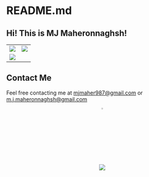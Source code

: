 # README.md
## Hi! This is MJ Maheronnaghsh!

<table border="0" cellspacing="0" cellpadding="0">
    <tr>
        <td>
            <img align="center" src="https://github-readme-stats.vercel.app/api?username=mjmaher987&hide_border=true&show_icons=true&count_private=true&include_all_commits=true" />
        </td>
        <td>
            <img src="https://github-readme-stats.vercel.app/api/top-langs/?username=mjmaher987&hide_border=true&layout=compact&langs_count=10"/>
        </td>
    </tr>
    <tr>
        <td>
            <img src="https://github-readme-streak-stats.herokuapp.com/?user=mjmaher987&hide_border=true" />
        </td>
    </tr>
</table>

## Contact Me

Feel free contacting me at mjmaher987@gmail.com or m.j.maheronnaghsh@gmail.com
<!--  -->
<div align="center">
        <a href="mjmaher987@gmail.com">
        <img src="https://cdn-icons-png.flaticon.com/512/281/281769.png" width= 3% height= auto>

</div>

    
<p align=center>
<br>
<img src="https://visitor-badge.glitch.me/badge?page_id=mjmaher987/mjmaher987">
</p>


